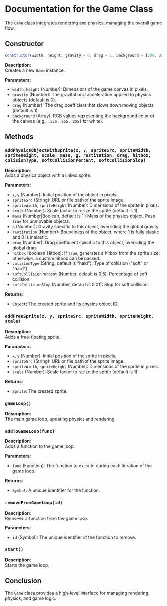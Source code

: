 # Documentation for the Game Class

The `Game` class integrates rendering and physics, managing the overall game flow.

## Constructor

```javascript
constructor(width, height, gravity = 0, drag = 1, background = [250, 250, 250])
```

**Description**:  
Creates a new `Game` instance.

**Parameters**:
- `width`, `height` (Number): Dimensions of the game canvas in pixels.
- `gravity` (Number): The gravitational acceleration applied to physics objects (default is 0).
- `drag` (Number): The drag coefficient that slows down moving objects (default is 1).
- `background` (Array): RGB values representing the background color of the canvas (e.g., `[255, 255, 255]` for white).

## Methods

### `addPhysicsObjectWithSprite(x, y, spriteSrc, spriteWidth, spriteHeight, scale, mass, g, restitution, drag, hitbox, colisionType, softCollisionPercent, softCollisionSlop)`

**Description**:  
Adds a physics object with a linked sprite.

**Parameters**:
- `x`, `y` (Number): Initial position of the object in pixels.
- `spriteSrc` (String): URL or file path of the sprite image.
- `spriteWidth`, `spriteHeight` (Number): Dimensions of the sprite in pixels.
- `scale` (Number): Scale factor to resize the sprite (default is 1).
- `mass` (Number|Boolean, default is 1): Mass of the physics object. Pass `true` for unmovable objects.
- `g` (Number): Gravity specific to this object, overriding the global gravity.
- `restitution` (Number): Bounciness of the object, where 1 is fully elastic and 0 is inelastic.
- `drag` (Number): Drag coefficient specific to this object, overriding the global drag.
- `hitbox` (boolean|Hitbox): If `true`, generates a hitbox from the sprite size; otherwise, a custom hitbox can be passed.
- `colisionType` (String, default is "hard"): Type of collision ("soft" or "hard").
- `softCollisionPercent` (Number, default is 0.5): Percentage of soft collision.
- `softCollisionSlop` (Number, default is 0.01): Slop for soft collision.

**Returns**:
- `Object`: The created sprite and its physics object ID.

### `addFreeSprite(x, y, spriteSrc, spriteWidth, spriteHeight, scale)`

**Description**:  
Adds a free-floating sprite.

**Parameters**:
- `x`, `y` (Number): Initial position of the sprite in pixels.
- `spriteSrc` (String): URL or file path of the sprite image.
- `spriteWidth`, `spriteHeight` (Number): Dimensions of the sprite in pixels.
- `scale` (Number): Scale factor to resize the sprite (default is 1).

**Returns**:
- `Sprite`: The created sprite.

### `gameLoop()`

**Description**:  
The main game loop, updating physics and rendering.

### `addToGameLoop(func)`

**Description**:  
Adds a function to the game loop.

**Parameters**:
- `func` (Function): The function to execute during each iteration of the game loop.

**Returns**:
- `Symbol`: A unique identifier for the function.

### `removeFromGameLoop(id)`

**Description**:  
Removes a function from the game loop.

**Parameters**:
- `id` (Symbol): The unique identifier of the function to remove.

### `start()`

**Description**:  
Starts the game loop.

## Conclusion

The `Game` class provides a high-level interface for managing rendering, physics, and game logic.

